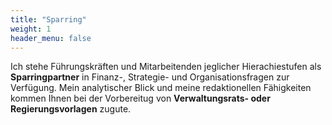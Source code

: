 ```yaml
---
title: "Sparring"
weight: 1
header_menu: false
---
```


Ich stehe Führungskräften und Mitarbeitenden jeglicher Hierachiestufen als **Sparringpartner** in Finanz-, Strategie- und Organisationsfragen zur Verfügung. Mein analytischer Blick und meine redaktionellen Fähigkeiten kommen Ihnen bei der Vorbereitug von **Verwaltungsrats- oder Regierungsvorlagen** zugute.
